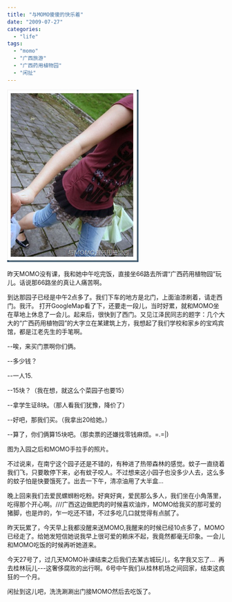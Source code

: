 ```yaml
---
title: "与MOMO傻傻的快乐着"
date: "2009-07-27"
categories: 
  - "life"
tags: 
  - "momo"
  - "广西旅游"
  - "广西药用植物园"
  - "闲扯"
---
```


[![DSCF8672](images/DSCF8672_thumb11.jpg "DSCF8672")](http://blog.natt.cc/wp-content/uploads/2009/07/DSCF86721.jpg)

昨天MOMO没有课，我和她中午吃完饭，直接坐66路去所谓“广西药用植物园”玩儿。话说那66路坐的真让人痛苦啊。

到达那园子已经是中午2点多了。我们下车的地方是北门，上面油漆刷着，请走西门。我汗。 打开GoogleMap看了下，还要走一段儿，当时好累，就和MOMO坐在草地上休息了一会儿。起来后，很快到了西门。又见江泽民同志的题字：几个大大的“广西药用植物园”的大字立在某建筑上方，我想起了我们学校和家乡的宝鸡宾馆，都是江老先生的手笔啊。

\--唉，来买门票啊你们俩。

\--多少钱？

\--一人15.

\--15块？（我在想，就这么个菜园子也要15）

\--拿学生证8块。（那人看我们犹豫，降价了）

\--好吧，那我们买。（我拿出20给她。）

\--算了，你们俩算15块吧。（那卖票的还嫌找零钱麻烦。=.=|)

图为入园之后和MOMO手拉手的照片。

不过说来，在南宁这个园子还是不错的，有种进了热带森林的感觉。蚊子一直绕着我们飞，只要敢停下来，必有蚊子咬人。不过想来这小园子也没多少人去，这么多的蚊子怕是快要饿死了。出去一下午，清凉油用了大半盒...

晚上回来我们去爱民螺蛳粉吃粉。好爽好爽，爱民那么多人，我们坐在小角落里，吃得那个开心啊。///广西这边做肥肉的时候喜欢油炸，MOMO给我买的那可爱的猪脚，也是炸的，乍一吃还不错，不过多吃几口就觉得有点腻了。

昨天玩累了，今天早上我都没醒来送MOMO,我醒来的时候已经10点多了，MOMO已经走了。给她发短信她说我早上很可爱的赖床不起，我竟然都毫无印象。一会儿和MOMO吃饭的时候再听她道来。

今天27号了，过几天MOMO补课结束之后我们去某古城玩儿，名字我又忘了...  再去桂林玩儿---这奢侈腐败的出行啊。6号中午我们从桂林机场之间回家，结束这疯狂的一个月。

闲扯到这儿吧，洗洗涮涮出门接MOMO然后去吃饭了。
